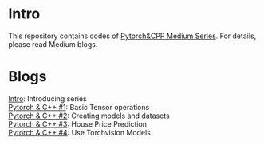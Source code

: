 # Intro 
This repository contains codes of [Pytorch&CPP Medium Series](https://medium.com/@yozkose3/pytorch-c-intro-b50571762162). For details, please read Medium blogs.

# Blogs
[Intro](https://medium.com/mlearning-ai/pytorch-c-intro-b50571762162): Introducing series  
[Pytorch & C++ #1](https://medium.com/mlearning-ai/pytorch-c-1-5c4d0f7f27a4): Basic Tensor operations  
[Pytorch & C++ #2](https://medium.com/mlearning-ai/pytorch-c-2-creating-models-and-datasets-bf8c58ee40b1): Creating models and datasets  
[Pytorch & C++ #3](https://medium.com/mlearning-ai/pytorch-c-3-house-price-prediction-47696ad52e52): House Price Prediction  
[Pytorch & C++ #4](https://medium.com/mlearning-ai/pytorch-c-4-using-torchvision-models-f12bd25f4744): Use Torchvision Models  
